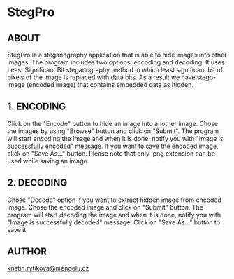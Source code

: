 # StegPro

## ABOUT <br>
StegPro is a steganography application that is able to hide images into other images. The program includes two options: encoding and decoding. It uses Least Significant Bit steganography method in which least significant bit of pixels of the image is replaced with data bits. As a result we have stego-image (encoded image) that contains embedded data as hidden.

## 1.	ENCODING <br>
Click on the "Encode" button to hide an image into another image. Chose the images by using "Browse" button and click on "Submit". The program will start encoding the image and when it is done, notify you with "Image is successfully encoded" message. If you want to save the encoded image, click on "Save As…" button. Please note that only .png extension can be used while saving an image.

## 2.	DECODING <br>
Chose "Decode" option if you want to extract hidden image from encoded image. Chose the encoded image and click on "Submit" button. The program will start decoding the image and when it is done, notify you with "Image is successfully decoded" message. Click on "Save As..." button to save it.

## AUTHOR <br>
kristin.rytikova@mendelu.cz
